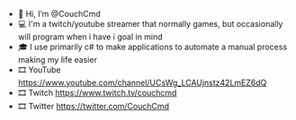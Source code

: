 - 👋 Hi, I’m @CouchCmd
- 💻 I'm a twitch/youtube streamer that normally games, but occasionally will program when i have i goal in mind
- 🎓 I use primarily c# to make applications to automate a manual process making my life easier
- 🎞 YouTube https://www.youtube.com/channel/UCsWg_LCAUjnstz42LmEZ6dQ
- 🎞 Twitch https://www.twitch.tv/couchcmd
- 🎞 Twitter https://twitter.com/CouchCmd

<!---
CouchCmd/CouchCmd is a ✨ special ✨ repository because its `README.md` (this file) appears on your GitHub profile.
You can click the Preview link to take a look at your changes.
--->
